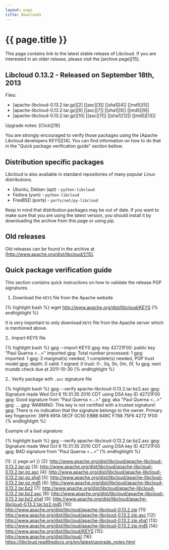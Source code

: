```yaml
---
layout: page
title: Downloads
---
```


# {{ page.title }}

This page contains link to the latest stable release of Libcloud. If you are
interested in an older release, please visit the [archive page][15].

<a name="latest-release"><h2 class="anchor">Libcloud 0.13.2 - Released on September 18th, 2013</h2></a>

Files:

* [apache-libcloud-0.13.2.tar.gz][2] [[asc][3]] [[sha1][4]] [[md5][5]]
* [apache-libcloud-0.13.2.tar.gz][6] [[asc][7]] [[sha1][8]] [[md5][9]]
* [apache-libcloud-0.13.2.tar.gz][10] [[asc][11]] [[sha1][12]] [[md5][13]]

Upgrade notes: [Click][16]

You are strongly encouraged to verify those packages using the [Apache Libcloud
developers KEYS][14]. You can find information on how to do that in the
"Quick package verification guide" section bellow.

<a name="distribution-packages"><h2 class="anchor">Distribution specific packages</h2></a>

Libcloud is also available in standard repositories of many popular Linux
distributions.

* Ubuntu, Debian (apt) - `python-libcloud`
* Fedora (yum) - `python-libcloud`
* FreeBSD (ports) - `ports/net/py-libcloud`

Keep in mind that distribution packages may be out of date. If you want to make
sure that you are using the latest version, you should install it by downloading
the archive from this page or using pip.

<a name="old-releases"><h2 class="anchor">Old releases</h2></a>

Old releases can be found in the archive at [http://www.apache.org/dist/libcloud/][15].

<a name="package-verification-guide"><h2 class="anchor">Quick package verification guide</h2></a>

This section contains quick instructions on how to validate the release PGP
signatures.

1. Download the `KEYS` file from the Apache website

{% highlight bash %}
wget http://www.apache.org/dist/libcloud/KEYS
{% endhighlight %}

It is very important to only download `KEYS` file from the Apache server which
is mentioned above.

2.. Import KEYS file

   {% highlight bash %}
   gpg --import KEYS
   gpg: key 42721F00: public key "Paul Querna <...>" imported
   gpg: Total number processed: 1
   gpg:               imported: 1
   gpg: 3 marginal(s) needed, 1 complete(s) needed, PGP trust model
   gpg: depth: 0  valid:   1  signed:   0  trust: 0-, 0q, 0n, 0m, 0f, 1u
   gpg: next trustdb check due at 2011-10-30</pre>
   {% endhighlight %}

2.. Verify package with `.asc` signature file

{% highlight bash %}
gpg --verify apache-libcloud-0.13.2.tar.bz2.asc
gpg: Signature made Wed Oct  6 15:31:35 2010 CDT using DSA key ID 42721F00
gpg: Good signature from "Paul Querna <...>"
gpg:                 aka "Paul Querna <...>"
gpg:                 ...</span>
gpg: WARNING: This key is not certified with a trusted signature!
gpg:          There is no indication that the signature belongs to the owner.
Primary key fingerprint: 39F6 691A 0ECF 0C50 E8BB  849C F788 75F6 4272 1F00
{% endhighlight %}

Example of a bad signature:

{% highlight bash %}
gpg --verify apache-libcloud-0.13.2.tar.bz2.asc
gpg: Signature made Wed Oct  6 15:31:35 2010 CDT using DSA key ID 42721F00
gpg: BAD signature from "Paul Querna <...>"
{% endhighlight %}

[1]: {{ page.url }}
[2]: http://www.apache.org/dist/libcloud/apache-libcloud-0.13.2.tar.gz
[3]: http://www.apache.org/dist/libcloud/apache-libcloud-0.13.2.tar.gz.asc
[4]: http://www.apache.org/dist/libcloud/apache-libcloud-0.13.2.tar.gz.sha1
[5]: http://www.apache.org/dist/libcloud/apache-libcloud-0.13.2.tar.gz.md5
[6]: http://www.apache.org/dist/libcloud/apache-libcloud-0.13.2.tar.bz2
[7]: http://www.apache.org/dist/libcloud/apache-libcloud-0.13.2.tar.bz2.asc
[8]: http://www.apache.org/dist/libcloud/apache-libcloud-0.13.2.tar.bz2.sha1
[9]: http://www.apache.org/dist/libcloud/apache-libcloud-0.13.2.tar.bz2.md5
[10]: http://www.apache.org/dist/libcloud/apache-libcloud-0.13.2.zip
[11]: http://www.apache.org/dist/libcloud/apache-libcloud-0.13.2.zip.asc
[12]: http://www.apache.org/dist/libcloud/apache-libcloud-0.13.2.zip.sha1
[13]: http://www.apache.org/dist/libcloud/apache-libcloud-0.13.2.zip.md5
[14]: http://www.apache.org/dist/libcloud/KEYS
[15]: http://www.apache.org/dist/libcloud/
[16]: https://libcloud.readthedocs.org/en/latest/upgrade_notes.html

